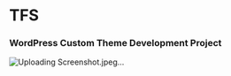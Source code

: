 <h1>TFS</h1> 
<h3> WordPress Custom Theme Development Project </h3>

![Uploading Screenshot.jpeg…]()
